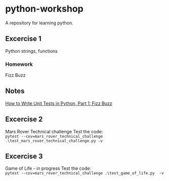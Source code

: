 # python-workshop
A repository for learning python.
## Excercise 1
Python strings, functions
### Homework 
Fizz Buzz
## Notes
[How to Write Unit Tests in Python, Part 1: Fizz Buzz](https://blog.miguelgrinberg.com/post/how-to-write-unit-tests-in-python-part-1-fizz-buzz)
## Excercise 2
Mars Rover Technical challenge
Test the code:<br>
`pytest --cov=mars_rover_technical_challenge .\test_mars_rover_technical_challenge.py -v`
## Excercise 3
Game of Life - in progress
Test the code:<br>
`pytest --cov=mars_rover_technical_challenge .\test_game_of_life.py  -v`
